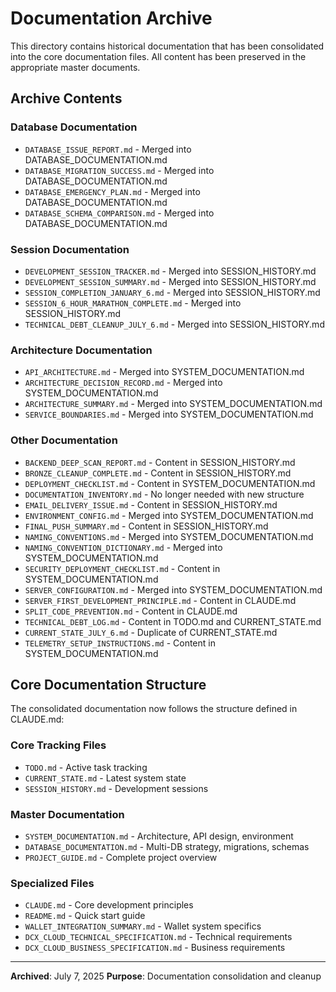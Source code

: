 # Documentation Archive

This directory contains historical documentation that has been consolidated into the core documentation files. All content has been preserved in the appropriate master documents.

## Archive Contents

### Database Documentation
- `DATABASE_ISSUE_REPORT.md` - Merged into DATABASE_DOCUMENTATION.md
- `DATABASE_MIGRATION_SUCCESS.md` - Merged into DATABASE_DOCUMENTATION.md  
- `DATABASE_EMERGENCY_PLAN.md` - Merged into DATABASE_DOCUMENTATION.md
- `DATABASE_SCHEMA_COMPARISON.md` - Merged into DATABASE_DOCUMENTATION.md

### Session Documentation
- `DEVELOPMENT_SESSION_TRACKER.md` - Merged into SESSION_HISTORY.md
- `DEVELOPMENT_SESSION_SUMMARY.md` - Merged into SESSION_HISTORY.md
- `SESSION_COMPLETION_JANUARY_6.md` - Merged into SESSION_HISTORY.md
- `SESSION_6_HOUR_MARATHON_COMPLETE.md` - Merged into SESSION_HISTORY.md
- `TECHNICAL_DEBT_CLEANUP_JULY_6.md` - Merged into SESSION_HISTORY.md

### Architecture Documentation
- `API_ARCHITECTURE.md` - Merged into SYSTEM_DOCUMENTATION.md
- `ARCHITECTURE_DECISION_RECORD.md` - Merged into SYSTEM_DOCUMENTATION.md
- `ARCHITECTURE_SUMMARY.md` - Merged into SYSTEM_DOCUMENTATION.md
- `SERVICE_BOUNDARIES.md` - Merged into SYSTEM_DOCUMENTATION.md

### Other Documentation
- `BACKEND_DEEP_SCAN_REPORT.md` - Content in SESSION_HISTORY.md
- `BRONZE_CLEANUP_COMPLETE.md` - Content in SESSION_HISTORY.md
- `DEPLOYMENT_CHECKLIST.md` - Content in SYSTEM_DOCUMENTATION.md
- `DOCUMENTATION_INVENTORY.md` - No longer needed with new structure
- `EMAIL_DELIVERY_ISSUE.md` - Content in SESSION_HISTORY.md
- `ENVIRONMENT_CONFIG.md` - Merged into SYSTEM_DOCUMENTATION.md
- `FINAL_PUSH_SUMMARY.md` - Content in SESSION_HISTORY.md
- `NAMING_CONVENTIONS.md` - Merged into SYSTEM_DOCUMENTATION.md
- `NAMING_CONVENTION_DICTIONARY.md` - Merged into SYSTEM_DOCUMENTATION.md
- `SECURITY_DEPLOYMENT_CHECKLIST.md` - Content in SYSTEM_DOCUMENTATION.md
- `SERVER_CONFIGURATION.md` - Merged into SYSTEM_DOCUMENTATION.md
- `SERVER_FIRST_DEVELOPMENT_PRINCIPLE.md` - Content in CLAUDE.md
- `SPLIT_CODE_PREVENTION.md` - Content in CLAUDE.md
- `TECHNICAL_DEBT_LOG.md` - Content in TODO.md and CURRENT_STATE.md
- `CURRENT_STATE_JULY_6.md` - Duplicate of CURRENT_STATE.md
- `TELEMETRY_SETUP_INSTRUCTIONS.md` - Content in SYSTEM_DOCUMENTATION.md

## Core Documentation Structure

The consolidated documentation now follows the structure defined in CLAUDE.md:

### Core Tracking Files
- `TODO.md` - Active task tracking
- `CURRENT_STATE.md` - Latest system state
- `SESSION_HISTORY.md` - Development sessions

### Master Documentation
- `SYSTEM_DOCUMENTATION.md` - Architecture, API design, environment
- `DATABASE_DOCUMENTATION.md` - Multi-DB strategy, migrations, schemas
- `PROJECT_GUIDE.md` - Complete project overview

### Specialized Files
- `CLAUDE.md` - Core development principles
- `README.md` - Quick start guide
- `WALLET_INTEGRATION_SUMMARY.md` - Wallet system specifics
- `DCX_CLOUD_TECHNICAL_SPECIFICATION.md` - Technical requirements
- `DCX_CLOUD_BUSINESS_SPECIFICATION.md` - Business requirements

---
**Archived**: July 7, 2025
**Purpose**: Documentation consolidation and cleanup